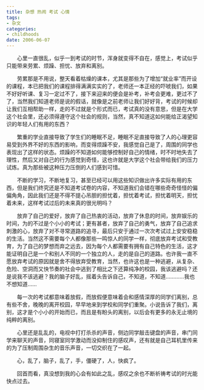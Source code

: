 ```yaml
---
title: 杂想 热闹 考试 心情
tags:
- 杂文
categories:
- childhoods
date: 2006-06-07
---
```


　　心里一直很乱，似乎一到考试的时节，浑身就变得不自在，感觉上，考试似乎只能带来劳累、烦躁、担忧、放弃和离别。

　　劳累那是不用说，整天看着枯燥的课本，尤其是那些为了增加“就业率”而开设的课程，本已把我们的课程排得满满实实的了，老师还一本正经的吓唬我们，如果不好好听课、复习一定过不了，接下来迎来的便会是补考，补考会更难，更过不了了，当然我们知道老师是说的假话，就像是之前老师让我们好好背，考试的时候却让我们互相帮助一样，走的不过就是个形式而已，考试真的没有意思，但是在大学这个社会里，还必须得遵守这个社会的规则，当然，真不知道这如何能给正渴望知识的年轻人们有用的东西？

　　繁重的学业直接导致了学生们的睡眠不足，睡眠不足直接导致了人的心理更容易受到外界不好的东西的影响，而变得烦躁不安，我感觉自己是了，周围的同学也表现出了这样的状态。烦躁的不知道如何能够控制好自己的情绪，时不时地失去了理性，然后又对自己的行为感觉到奇怪，这也许就是大学这个社会带给我们的压力试炼。真为那些被这种压力压倒的人们感到可惜。

　　不断的学习，不断地复习，甚至已经可以用这些知识做出许多实际有用的东西，但是我们终究还是不知道考试卷的内容，不知道我们会错在哪些奇奇怪怪的偏偏角角，因此我们还是不得不提心吊胆的担忧着，担忧着考试，担忧着明天，担忧着未来，这样考试过后的未来真的很光明吗？

　　放弃了自己的爱好，放弃了自己热衷的活动，放弃了休息的时间，放弃娱乐的时间，为的不过是个小小的考试；更有甚者，放弃了自己的勇气，放弃了自己追求刺激的心，放弃了对不寻常道路的追寻，最后只安于通过一次次考试过上安安稳稳的生活。当然这不需要每个人都像那些一鸣惊人的同学一样，彻底放弃考试和受教育，为了自己的梦想而弃之远去，因为每个人都需要有拥有自己特色的生活，这才能证明自己是一个和别人不同的一个独立的人，走的是自己的道路。也许我一直不愿放弃考试的原因就是舍不得放弃受教育，当然，也许这也是一种逃避，从复杂、危险、空洞而又快节奏的社会中逃到了相比之下还算纯净的校园，我该逃避吗？还是说我不该逃避？我的脑子好乱，摇着头告诉自己，不知道，不知道…………我也不想知道……

　　每一次的考试都意味着放假，而放假便意味着会和感情深厚的同学们离别，总有些不舍，晚晚的离开校园，早早地来到学校和同学们重聚。小说告诉了我们，离别，这才是个小小的开始而已，而且是有盼头的离别，以后会有更多的永无止境的纯粹的离别。

　　心里还是乱乱的，电视中打打杀杀的声音，侧边同学敲击键盘的声音，串门同学来聊天的声音，同寝室同学激动而没抑制住的感叹声，还有就是自己耳机里传来的为了压制周围杂生的音乐声音，一切交织在了一起。

　　心，乱了，脑子，乱了，手，僵硬了，人，快疯了。

　　回首而看，真没想到我的心会有如此之乱，感叹之余也不断祈祷考试的时光能快点过去。
